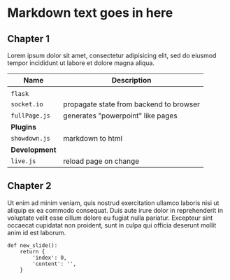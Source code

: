 # Markdown text goes in here

## Chapter 1

Lorem ipsum dolor sit amet, consectetur adipisicing elit, sed do eiusmod tempor incididunt ut labore
et dolore magna aliqua. 

| Name    | Description     |
|-------------|-------------|
|             |             |
|`flask`||
|`socket.io`        | propagate state from backend to browser |
|`fullPage.js`      | generates "powerpoint" like pages   |
|**Plugins**||
|`showdown.js`      | markdown to html   |
| **Development**    ||
| `live.js`      | reload page on change |

## Chapter 2

Ut enim ad minim veniam, quis nostrud exercitation ullamco laboris nisi ut
aliquip ex ea commodo consequat. Duis aute irure dolor in reprehenderit in voluptate velit esse
cillum dolore eu fugiat nulla pariatur. Excepteur sint occaecat cupidatat non proident, sunt in
culpa qui officia deserunt mollit anim id est laborum.

```
def new_slide():
    return {
        'index': 0,
        'content': '',
    }

```